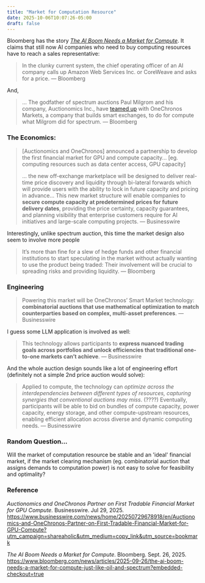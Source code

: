 ```yaml
---
title: "Market for Computation Resource"
date: 2025-10-06T10:07:26-05:00
draft: false
---
```


Bloomberg has the story *[The AI Boom Needs a Market for Compute](https://www.bloomberg.com/news/articles/2025-09-26/the-ai-boom-needs-a-market-for-compute-just-like-oil-and-spectrum?utm_source=website&utm_medium=share&utm_campaign=copy)*. It claims that still now AI companies who need to buy computing resources have to reach a sales representative:

> In the clunky current system, the chief operating officer of an AI company calls up Amazon Web Services Inc. or CoreWeave and asks for a price. — Bloomberg

And,

> ... The godfather of spectrum auctions Paul Milgrom and his company, Auctionomics Inc., have [teamed up](https://www.businesswire.com/news/home/20250729678918/en/Auctionomics-and-OneChronos-Partner-on-First-Tradable-Financial-Market-for-GPU-Compute) with OneChronos Markets, a company that builds smart exchanges, to do for compute what Milgrom did for spectrum. — Bloomberg

### The Economics:

> [Auctionomics and OneChronos] announced a partnership to develop the first financial market for GPU and compute capacity... [eg. computing resources such as data center access, GPU capacity]
>
> ... the new off-exchange marketplace will be designed to deliver real-time price discovery and liquidity through bi-lateral forwards which will provide users with the ability to lock in future capacity and pricing in advance... This new market structure will enable companies to **secure compute capacity at predetermined prices for future delivery dates**, providing the price certainty, capacity guarantees, and planning visibility that enterprise customers require for AI initiatives and large-scale computing projects. — Businesswire

Interestingly, unlike spectrum auction, this time the market design also seem to involve more people

> It’s more than fine for a slew of hedge funds and other financial institutions to start speculating in the market without actually wanting to use the product being traded: Their involvement will be crucial to spreading risks and providing liquidity. — Bloomberg

### Engineering

> Powering this market will be OneChronos’ Smart Market technology: **combinatorial auctions that use mathematical optimization to match counterparties based on complex, multi-asset preferences**. — Businesswire

I guess some LLM application is involved as well:

> This technology allows participants to **express nuanced trading goals across portfolios and unlock efficiencies that traditional one-to-one markets can’t achieve**. — Businesswire

And the whole auction design sounds like a lot of engineering effort (definitely not a simple 2nd price auction would solve):

> Applied to compute, the technology can *optimize across the interdependencies between different types of resources, capturing synergies that conventional auctions may miss*. (????) Eventually, participants will be able to bid on bundles of compute capacity, power capacity, energy storage, and other compute-upstream resources, enabling efficient allocation across diverse and dynamic computing needs. — Businesswire

### Random Question...

Will the market of computation resource be stable and an 'ideal' financial market, if the market clearing mechanism (eg. combinatorial auction that assigns demands to computation power) is not easy to solve for feasibility and optimality?

### Reference

*Auctionomics and OneChronos Partner on First Tradable Financial Market for GPU Compute.* Businesswire. Jul 29, 2025. https://www.businesswire.com/news/home/20250729678918/en/Auctionomics-and-OneChronos-Partner-on-First-Tradable-Financial-Market-for-GPU-Compute?utm_campaign=shareaholic&utm_medium=copy_link&utm_source=bookmark

*The AI Boom Needs a Market for Compute*. Bloomberg. Sept. 26, 2025. https://www.bloomberg.com/news/articles/2025-09-26/the-ai-boom-needs-a-market-for-compute-just-like-oil-and-spectrum?embedded-checkout=true

